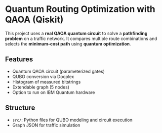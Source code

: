 # Quantum Routing Optimization with QAOA (Qiskit)

This project uses a **real QAOA quantum circuit** to solve a **pathfinding problem** on a traffic network. It compares multiple route combinations and selects the **minimum-cost path** using **quantum optimization**.

## Features
- Quantum QAOA circuit (parameterized gates)
- QUBO conversion via Docplex
- Histogram of measured bitstrings
- Extendable graph (5 nodes)
- Option to run on IBM Quantum hardware

## Structure
- `src/`: Python files for QUBO modeling and circuit execution
- Graph JSON for traffic simulation
